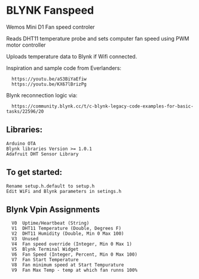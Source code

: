 # BLYNK Fanspeed

Wemos Mini D1 Fan speed controler

Reads DHT11 temperature probe and sets computer fan speed using PWM motor controller

Uploads temperature data to Blynk if Wifi connected.

Inspiration and sample code from Everlanders:

      https://youtu.be/aS3BiYaEfiw
      https://youtu.be/KX67lBrizPg

Blynk reconnection logic via:

      https://community.blynk.cc/t/c-blynk-legacy-code-examples-for-basic-tasks/22596/20

## Libraries:
    Arduino OTA
    Blynk libraries Version >= 1.0.1
    Adafruit DHT Sensor Library

## To get started:
    Rename setup.h.default to setup.h 
    Edit WiFi and Blynk parameters in setings.h

## Blynk Vpin Assignments

      V0  Uptime/Heartbeat (String)
      V1  DHT11 Temperature (Double, Degrees F)
      V2  DHT11 Humidity (Double, Min 0 Max 100)
      V3  Unused
      V4  Fan speed override (Integer, Min 0 Max 1)
      V5  Blynk Terminal Widget
      V6  Fan Speed (Integer, Percent, Min 0 Max 100)
      V7  Fan Start Temperature
      V8  Fan minimum speed at Start Tempurature
      V9  Fan Max Temp - temp at which fan runns 100%
